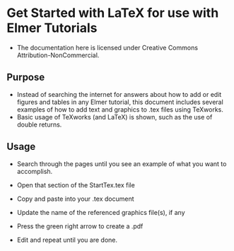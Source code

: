 Get Started with LaTeX for use with Elmer Tutorials
=============================

- The documentation here is licensed under Creative Commons Attribution-NonCommercial.

Purpose
-------

- Instead of searching the internet for answers about how to add or edit figures and tables in any Elmer tutorial, this document includes several examples of how to add text and graphics to .tex files using TeXworks.
- Basic usage of TeXworks (and LaTeX) is shown, such as the use of double returns.

Usage
-------

- Search through the pages until you see an example of what you want to accomplish.

- Open that section of the StartTex.tex file

- Copy and paste into your .tex document

- Update the name of the referenced graphics file(s), if any

- Press the green right arrow to create a .pdf

- Edit and repeat until you are done.
